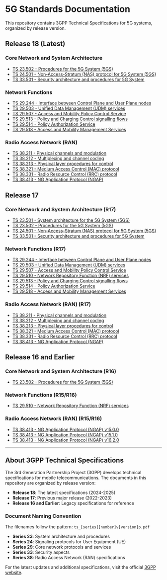 # 5G Standards Documentation

This repository contains 3GPP Technical Specifications for 5G systems, organized by release version.

## Release 18 (Latest)

### Core Network and System Architecture

- [TS 23.502 - Procedures for the 5G System (5GS)](files/ts_123502v180800p.pdf)
- [TS 24.501 - Non-Access-Stratum (NAS) protocol for 5G System (5GS)](files/ts_124501v180900p.pdf)
- [TS 33.501 - Security architecture and procedures for 5G System](files/ts_133501v180800p.pdf)

### Network Functions

- [TS 29.244 - Interface between Control Plane and User Plane nodes](files/ts_129244v180800p.pdf)
- [TS 29.503 - Unified Data Management (UDM) services](files/ts_129503v180800p.pdf)
- [TS 29.507 - Access and Mobility Policy Control Service](files/ts_129507v180700p.pdf)
- [TS 29.513 - Policy and Charging Control signalling flows](files/ts_129513v180800p.pdf)
- [TS 29.514 - Policy Authorization Service](files/ts_129514v180800p.pdf)
- [TS 29.518 - Access and Mobility Management Services](files/ts_129518v180800p.pdf)

### Radio Access Network (RAN)

- [TS 38.211 - Physical channels and modulation](files/ts_138211v180500p.pdf)
- [TS 38.212 - Multiplexing and channel coding](files/ts_138212v180500p.pdf)
- [TS 38.213 - Physical layer procedures for control](files/ts_138213v180500p.pdf)
- [TS 38.321 - Medium Access Control (MAC) protocol](files/ts_138321v180400p.pdf)
- [TS 38.331 - Radio Resource Control (RRC) protocol](files/ts_138331v180400p.pdf)
- [TS 38.413 - NG Application Protocol (NGAP)](files/ts_138413v180400p.pdf)

## Release 17

### Core Network and System Architecture (R17)

- [TS 23.501 - System architecture for the 5G System (5GS)](files/ts_123501v170500p.pdf)
- [TS 23.502 - Procedures for the 5G System (5GS)](files/ts_123502v171300p.pdf)
- [TS 24.501 - Non-Access-Stratum (NAS) protocol for 5G System (5GS)](files/ts_124501v171600p.pdf)
- [TS 33.501 - Security architecture and procedures for 5G System](files/ts_133501v171400p.pdf)

### Network Functions (R17)

- [TS 29.244 - Interface between Control Plane and User Plane nodes](files/ts_129244v171000p.pdf)
- [TS 29.503 - Unified Data Management (UDM) services](files/ts_129503v171700p.pdf)
- [TS 29.507 - Access and Mobility Policy Control Service](files/ts_129507v171000p.pdf)
- [TS 29.510 - Network Repository Function (NRF) services](files/ts_129510v170600p.pdf)
- [TS 29.513 - Policy and Charging Control signalling flows](files/ts_129513v171400p.pdf)
- [TS 29.514 - Policy Authorization Service](files/ts_129514v171300p.pdf)
- [TS 29.518 - Access and Mobility Management Services](files/ts_129518v171500p.pdf)

### Radio Access Network (RAN) (R17)

- [TS 38.211 - Physical channels and modulation](files/ts_138211v171000p.pdf)
- [TS 38.212 - Multiplexing and channel coding](files/ts_138212v171000p.pdf)
- [TS 38.213 - Physical layer procedures for control](files/ts_138213v171200p.pdf)
- [TS 38.321 - Medium Access Control (MAC) protocol](files/ts_138321v171100p.pdf)
- [TS 38.331 - Radio Resource Control (RRC) protocol](files/ts_138331v171100p.pdf)
- [TS 38.413 - NG Application Protocol (NGAP)](files/ts_138413v171100p.pdf)

## Release 16 and Earlier

### Core Network and System Architecture (R16)

- [TS 23.502 - Procedures for the 5G System (5GS)](files/ts_123502v160700p.pdf)

### Network Functions (R15/R16)

- [TS 29.510 - Network Repository Function (NRF) services](files/ts_129510v150300p.pdf)

### Radio Access Network (RAN) (R15/R16)

- [TS 38.413 - NG Application Protocol (NGAP) v15.0.0](files/ts_138413v150000p.pdf)
- [TS 38.413 - NG Application Protocol (NGAP) v15.1.0](files/ts_138413v150100p.pdf)
- [TS 38.413 - NG Application Protocol (NGAP) v16.2.0](files/ts_138413v160200p.pdf)

---

## About 3GPP Technical Specifications

The 3rd Generation Partnership Project (3GPP) develops technical specifications for mobile telecommunications. The documents in this repository are organized by release version:

- **Release 18**: The latest specifications (2024-2025)
- **Release 17**: Previous major release (2022-2023)
- **Release 16 and Earlier**: Legacy specifications for reference

### Document Naming Convention

The filenames follow the pattern: `ts_[series][number]v[version]p.pdf`

- **Series 23**: System architecture and procedures
- **Series 24**: Signaling protocols for User Equipment (UE)
- **Series 29**: Core network protocols and services
- **Series 33**: Security aspects
- **Series 38**: Radio Access Network (RAN) specifications

For the latest updates and additional specifications, visit the official [3GPP website](https://www.3gpp.org).
